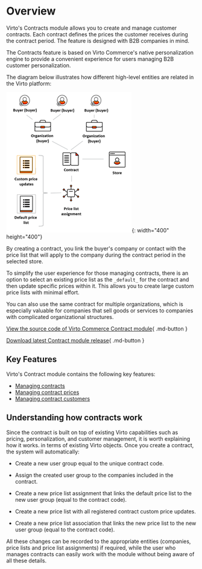 # Overview

Virto's Contracts module allows you to create and manage customer contracts. Each contract defines the prices the customer receives during the contract period. The feature is designed with B2B companies in mind.

The Contracts feature is based on Virto Commerce's native personalization engine to provide a convenient experience for users managing B2B customer personalization.

The diagram below illustrates how different high-level entities are related in the Virto platform:

![Chart depicting contract entities](media/contract-entity-chart.png){: width="400" height="400"}

By creating a contract, you link the buyer's company or contact with the price list that will apply to the company during the contract period in the selected store.

To simplify the user experience for those managing contracts, there is an option to select an existing price list as the `_default_` for the contract and then update specific prices within it. This allows you to create large custom price lists with minimal effort.

You can also use the same contract for multiple organizations, which is especially valuable for companies that sell goods or services to companies with complicated organizational structures.

[View the source code of Virto Commerce Contract module](https://github.com/VirtoCommerce/vc-module-contract){ .md-button }

[Download latest Contract module release](https://github.com/VirtoCommerce/vc-module-contract/releases){ .md-button }

## Key Features
Virto's Contract module contains the following key features:

* [Managing contracts](creating-and-terminating-contracts.md)
* [Managing contract prices](managing-contract-prices.md)
* [Managing contract customers](managing-contract-customers.md)

## Understanding how contracts work

Since the contract is built on top of existing Virto capabilities such as pricing, personalization, and customer management, it is worth explaining how it works.
in terms of existing Virto objects. Once you create a contract, the system will automatically:

* Create a new user group equal to the unique contract code.

* Assign the created user group to the companies included in the contract.

* Create a new price list assignment that links the default price list to the new user group (equal to the contract code).

* Create a new price list with all registered contract custom price updates.

* Create a new price list association that links the new price list to the new user group (equal to the contract code).
    
All these changes can be recorded to the appropriate entities (companies, price lists and price list assignments) if required, while the user who manages contracts can easily work with the module without being aware of all these details.
